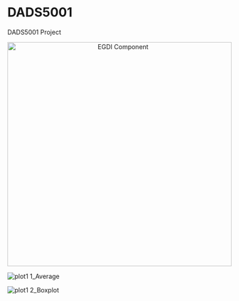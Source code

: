 # DADS5001
DADS5001 Project


<p align="center">
  <img width="504" alt="EGDI Component" src="https://github.com/user-attachments/assets/f4ec030f-1e14-4059-a32f-ad13691f1d5d" />
</p>

![plot1 1_Average](https://github.com/user-attachments/assets/37636934-f5b4-40da-bc1b-10335206aecf)


![plot1 2_Boxplot](https://github.com/user-attachments/assets/53856a06-dc1d-49d8-b207-5cd6528b4bcf)
